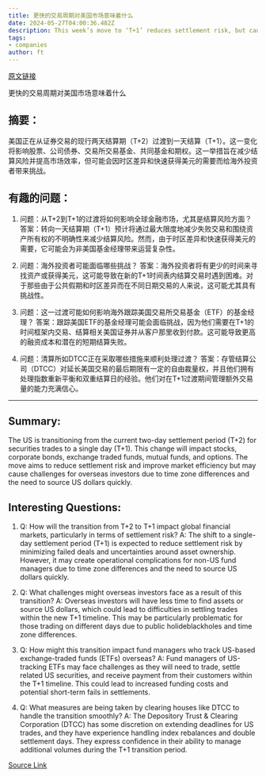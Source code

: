 ```yaml
---
title: 更快的交易周期对美国市场意味着什么
date: 2024-05-27T04:00:36.482Z
description: This week’s move to ‘T+1’ reduces settlement risk, but causes headaches for overseas investors
tags: 
- companies
author: ft
---
```


[原文链接](https://ft.com/content/f34ae33c-157c-4e0c-9cda-f51520dd80ab)

更快的交易周期对美国市场意味着什么

## 摘要：
美国正在从证券交易的现行两天结算期（T+2）过渡到一天结算（T+1）。这一变化将影响股票、公司债券、交易所交易基金、共同基金和期权。这一举措旨在减少结算风险并提高市场效率，但可能会因时区差异和快速获得美元的需要而给海外投资者带来挑战。

## 有趣的问题：

1. 问题：从T+2到T+1的过渡将如何影响全球金融市场，尤其是结算风险方面？
   答案：转向一天结算期（T+1）预计将通过最大限度地减少失败交易和围绕资产所有权的不明确性来减少结算风险。然而，由于时区差异和快速获得美元的需要，它可能会为非美国基金经理带来运营复杂性。

2. 问题：海外投资者可能面临哪些挑战？
   答案：海外投资者将有更少的时间来寻找资产或获得美元，这可能导致在新的T+1时间表内结算交易时遇到困难。对于那些由于公共假期和时区差异而在不同日期交易的人来说，这可能尤其具有挑战性。

3. 问题：这一过渡可能如何影响海外跟踪美国交易所交易基金（ETF）的基金经理？
   答案：跟踪美国ETF的基金经理可能会面临挑战，因为他们需要在T+1的时间框架内交易、结算相关美国证券并从客户那里收到付款。这可能导致更高的融资成本和潜在的短期结算失败。

4. 问题：清算所如DTCC正在采取哪些措施来顺利处理过渡？
   答案：存管结算公司（DTCC）对延长美国交易的最后期限有一定的自由裁量权，并且他们拥有处理指数重新平衡和双重结算日的经验。他们对在T+1过渡期间管理额外交易量的能力充满信心。

---

## Summary:
The US is transitioning from the current two-day settlement period (T+2) for securities trades to a single day (T+1). This change will impact stocks, corporate bonds, exchange traded funds, mutual funds, and options. The move aims to reduce settlement risk and improve market efficiency but may cause challenges for overseas investors due to time zone differences and the need to source US dollars quickly.

## Interesting Questions:
1. Q: How will the transition from T+2 to T+1 impact global financial markets, particularly in terms of settlement risk?
   A: The shift to a single-day settlement period (T+1) is expected to reduce settlement risk by minimizing failed deals and uncertainties around asset ownership. However, it may create operational complications for non-US fund managers due to time zone differences and the need to source US dollars quickly.

2. Q: What challenges might overseas investors face as a result of this transition?
   A: Overseas investors will have less time to find assets or source US dollars, which could lead to difficulties in settling trades within the new T+1 timeline. This may be particularly problematic for those trading on different days due to public holideblackholes and time zone differences.

3. Q: How might this transition impact fund managers who track US-based exchange-traded funds (ETFs) overseas?
   A: Fund managers of US-tracking ETFs may face challenges as they will need to trade, settle related US securities, and receive payment from their customers within the T+1 timeline. This could lead to increased funding costs and potential short-term fails in settlements.

4. Q: What measures are being taken by clearing houses like DTCC to handle the transition smoothly?
   A: The Depository Trust & Clearing Corporation (DTCC) has some discretion on extending deadlines for US trades, and they have experience handling index rebalances and double settlement days. They express confidence in their ability to manage additional volumes during the T+1 transition period.

[Source Link](https://ft.com/content/f34ae33c-157c-4e0c-9cda-f51520dd80ab)

